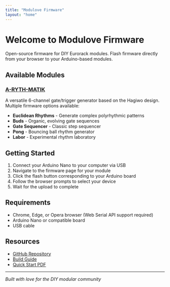 ```yaml
---
title: "Modulove Firmware"
layout: "home"
---
```


# Welcome to Modulove Firmware

Open-source firmware for DIY Eurorack modules. Flash firmware directly from your browser to your Arduino-based modules.

## Available Modules

### [A-RYTH-MATIK](/arythmatik)

A versatile 6-channel gate/trigger generator based on the Hagiwo design. Multiple firmware options available:

- **Euclidean Rhythms** - Generate complex polyrhythmic patterns
- **Buds** - Organic, evolving gate sequences
- **Gate Sequencer** - Classic step sequencer
- **Pong** - Bouncing ball rhythm generator
- **Labor** - Experimental rhythm laboratory

## Getting Started

1. Connect your Arduino Nano to your computer via USB
2. Navigate to the firmware page for your module
3. Click the flash button corresponding to your Arduino board
4. Follow the browser prompts to select your device
5. Wait for the upload to complete

## Requirements

- Chrome, Edge, or Opera browser (Web Serial API support required)
- Arduino Nano or compatible board
- USB cable

## Resources

- [GitHub Repository](https://github.com/modulove/A-RYTH-MATIK)
- [Build Guide](https://github.com/modulove/A-RYTH-MATIK/blob/main/README.md)
- [Quick Start PDF](https://github.com/modulove/A-RYTH-MATIK/blob/main/A-Ryth-Matik_QuickStart.pdf)

---

*Built with love for the DIY modular community*
